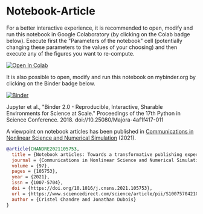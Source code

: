 # Notebook-Article

For a better interactive experience, it is recommended to open, modify and run this notebook in Google Colaboratory (by clicking on the Colab badge below). Execute first the "Parameters of the notebook" cell (potentially changing these parameters to the values of your choosing) and then execute any of the figures you want to re-compute.

[![Open In Colab](https://colab.research.google.com/assets/colab-badge.svg)](https://colab.research.google.com/github/cchandre/Notebook-Article/blob/master/Notebook_Article.ipynb)

It is also possible to open, modify and run this notebook on mybinder.org by clicking on the Binder badge below. 

[![Binder](https://mybinder.org/badge_logo.svg)](https://mybinder.org/v2/gh/cchandre/Notebook-Article/master)

Jupyter et al., "Binder 2.0 - Reproducible, Interactive, Sharable Environments for Science at Scale." Proceedings of the 17th Python in Science Conference. 2018. doi://10.25080/Majora-4af1f417-011


A viewpoint on notebook articles has been published in [Communications in Nonlinear Science and Numerical Simulation](https://doi.org/10.1016/j.cnsns.2021.105753) (2021). 

```bibtex
@article{CHANDRE2021105753,
  title = {Notebook articles: Towards a transformative publishing experience in nonlinear science},
  journal = {Communications in Nonlinear Science and Numerical Simulation},
  volume = {97},
  pages = {105753},
  year = {2021},
  issn = {1007-5704},
  doi = {https://doi.org/10.1016/j.cnsns.2021.105753},
  url = {https://www.sciencedirect.com/science/article/pii/S1007570421000642},
  author = {Cristel Chandre and Jonathan Dubois}
}
```
